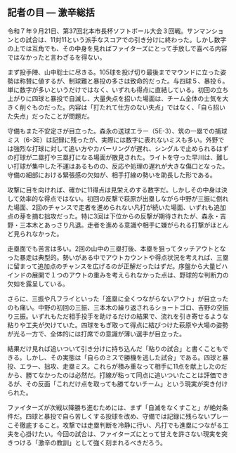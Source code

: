 ## 記者の目 ― 激辛総括

令和７年９月21日、第37回北本市長杯ソフトボール大会３回戦。サンマンションとの試合は、11対11という派手なスコアでの引き分けに終わった。しかし数字の上では互角でも、その中身を見ればファイターズにとって手放しで喜べる内容ではなかったと言わざるを得ない。

まず投手陣、山中聡士に尽きる。105球を投げ切り最後までマウンドに立った姿勢は称賛に値するが、制球難と暴投の多さは致命的だった。与四球５、暴投６。単に数字が多いというだけではなく、いずれも得点に直結している。初回の立ち上がりに四球と暴投で自滅し、大量失点を招いた場面は、チーム全体の士気を大きく削ぐものだった。内容は「打たれて仕方のない失点」ではなく、「自ら招いた失点」だったことが問題だ。

守備もまた不安定さが目立った。森永の送球エラー（5E-3）、筑の一塁での捕球ミス（6-3E）は記録に残ったが、実際には数字に表れないミスも多い。外野では強烈な打球に対して追い方やカバーリングが遅れ、シングルで止められるはずの打球が二塁打や三塁打になる場面が散見された。ライトを守った早川は、難しい打球が集中した不運はあるものの、反応や処理の遅れが大きな傷口となった。守備の細部における緊張感の欠如が、相手打線の勢いを助長した形である。

攻撃に目を向ければ、確かに11得点は見栄えのする数字だ。しかしその中身は決して効率的な得点ではない。初回の反撃で萩原が出塁しながら中野が三振に倒れた場面、2回のチャンスで走者を進められない凡打が続いた場面、いずれも追加点の芽を摘む拙攻だった。特に3回は下位からの反撃が期待されたが、森永・吉野・三本木とあっさり凡退。走者を進める意識や相手に嫌がられる打撃がほとんど見られなかった。

走塁面でも苦言は多い。2回の山中の三塁打後、本塁を狙ってタッチアウトとなった暴走は典型的。勢いがある中でアウトカウントや得点状況を考えれば、三塁に留まって追加点のチャンスを広げるのが正解だったはずだ。序盤から大量ビハインドの展開で１つのアウトの重みを考えられなかった点は、野球的な判断力の欠如を露呈している。

さらに、三振や凡フライといった「進塁に全くつながらないアウト」が目立ったのも痛い。中野の初回の三振、三本木の繰り返されるショートゴロ、吉野の空振り三振。いずれもただ相手投手を助けるだけの結果で、流れを引き寄せるような粘りや工夫が欠けていた。四球をもぎ取って得点に結びつけた萩原や大場の姿勢が光る一方で、全体的には打席での意識が薄い選手が目立った。

結果だけ見れば追いついて引き分けに持ち込んだ「粘りの試合」と書くこともできる。しかし、その実態は「自らのミスで勝機を逃した試合」である。四球と暴投、エラー、拙攻、走塁ミス。これらが積み重なって相手に11点を献上したのだから、勝てなかったのは必然だ。打線が粘って同点に追いついたことは評価できるが、その反面「これだけ点を取っても勝てないチーム」という現実が突き付けられた。

ファイターズが次戦以降勝ち進むためには、まず「自滅をなくすこと」が絶対条件だ。四球と暴投で自ら苦しくする投球を改め、守備では記録に残らないプレーこそ徹底すること。攻撃では走塁判断を冷静に行い、凡打でも進塁につながる工夫を心掛けたい。今回の試合は、ファイターズにとって甘えを許さない現実を突きつける「激辛の教訓」として強く刻まれるべきだろう。

